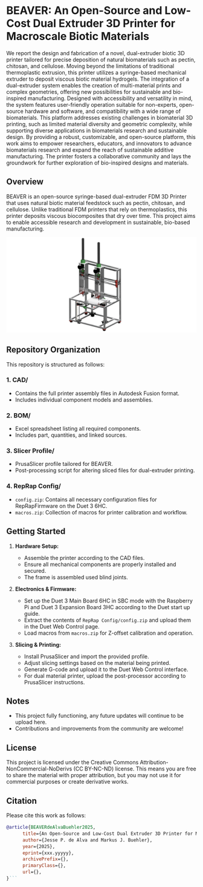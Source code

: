 # BEAVER: An Open-Source and Low-Cost Dual Extruder 3D Printer for Macroscale Biotic Materials 

We report the design and fabrication of a novel, dual-extruder biotic 3D printer tailored for precise deposition of natural biomaterials such as pectin, chitosan, and cellulose. Moving beyond the limitations of traditional thermoplastic extrusion, this printer utilizes a syringe-based mechanical extruder to deposit viscous biotic material hydrogels. The integration of a dual-extruder system enables the creation of multi-material prints and complex geometries, offering new possibilities for sustainable and bio-inspired manufacturing. Designed with accessibility and versatility in mind, the system features user-friendly operation suitable for non-experts, open-source hardware and software, and compatibility with a wide range of biomaterials. This platform addresses existing challenges in biomaterial 3D printing, such as limited material diversity and geometric complexity, while supporting diverse applications in biomaterials research and sustainable design. By providing a robust, customizable, and open-source platform, this work aims to empower researchers, educators, and innovators to advance biomaterials research and expand the reach of sustainable additive manufacturing. The printer fosters a collaborative community and lays the groundwork for further exploration of bio-inspired designs and materials. 

## Overview
BEAVER is an open-source syringe-based dual-extruder FDM 3D Printer that uses natural biotic material feedstock such as pectin, chitosan, and cellulose. Unlike traditional FDM printers that rely on thermoplastics, this printer deposits viscous biocomposites that dry over time. This project aims to enable accessible research and development in sustainable, bio-based manufacturing.

![Printer Render](Media/Final_Render.png)

## Repository Organization
This repository is structured as follows:

### 1. **CAD/**
   - Contains the full printer assembly files in Autodesk Fusion format.
   - Includes individual component models and assemblies.

### 2. **BOM/**
   - Excel spreadsheet listing all required components.
   - Includes part, quantities, and linked sources.

### 3. **Slicer Profile/**
   - PrusaSlicer profile tailored for BEAVER.
   - Post-processing script for altering sliced files for dual-extruder printing.

### 4. **RepRap Config/**
   - `config.zip`: Contains all necessary configuration files for RepRapFirmware on the Duet 3 6HC.
   - `macros.zip`: Collection of macros for printer calibration and workflow.

## Getting Started
1. **Hardware Setup:**
   - Assemble the printer according to the CAD files.
   - Ensure all mechanical components are properly installed and secured.
   - The frame is assembled used blind joints.

2. **Electronics & Firmware:**
   - Set up the Duet 3 Main Board 6HC in SBC mode with the Raspberry Pi and Duet 3 Expansion Board 3HC according to the Duet start up guide.
   - Extract the contents of `RepRap Config/config.zip` and upload them in the Duet Web Control page.
   - Load macros from `macros.zip` for Z-offset calibration and operation.

3. **Slicing & Printing:**
   - Install PrusaSlicer and import the provided profile.
   - Adjust slicing settings based on the material being printed.
   - Generate G-code and upload it to the Duet Web Control interface.
   - For dual material printer, upload the post-processor according to PrusaSlicer instructions.

## Notes
- This project fully functioning, any future updates will continue to be upload here.
- Contributions and improvements from the community are welcome!

## License
This project is licensed under the Creative Commons Attribution-NonCommercial-NoDerivs (CC BY-NC-ND) license. This means you are free to share the material with proper attribution, but you may not use it for commercial purposes or create derivative works.

## Citation

Please cite this work as follows:

```bibtex
@article{BEAVERdeAlvaBuehler2025,
      title={An Open-Source and Low-Cost Dual Extruder 3D Printer for Macroscale Biotic Materials}, 
      author={Jesse P. de Alva and Markus J. Buehler},
      year={2025},
      eprint={xxx.yyyyy},
      archivePrefix={},
      primaryClass={},
      url={}, 
}```
